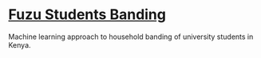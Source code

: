 # [Fuzu Students Banding](https://corneliuskiplimo.shinyapps.io/FuzuStudentsBanding/)
Machine learning approach to household banding of university students in Kenya.
